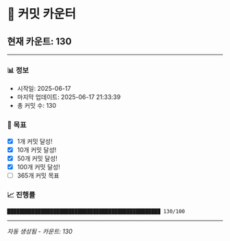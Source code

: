 # 🔢 커밋 카운터

## 현재 카운트: 130

---

### 📊 정보
- 시작일: 2025-06-17
- 마지막 업데이트: 2025-06-17 21:33:39
- 총 커밋 수: 130

### 🎯 목표
- [x] 1개 커밋 달성!
- [x] 10개 커밋 달성!
- [x] 50개 커밋 달성!
- [x] 100개 커밋 달성!
- [ ] 365개 커밋 목표

### 📈 진행률
```
██████████████████████████████████████████████████ 130/100
```

---
*자동 생성됨 - 카운트: 130*
